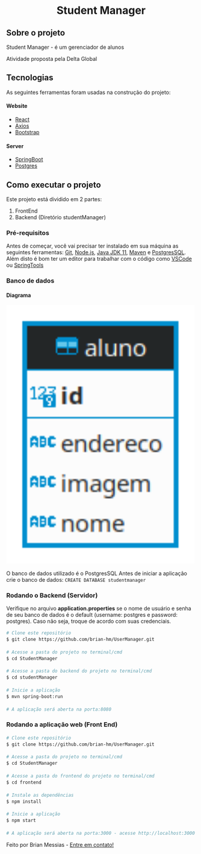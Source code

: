 <h1 align="center">
    Student Manager
</h1>


## Sobre o projeto
Student Manager - é um gerenciador de alunos

Atividade proposta pela Delta Global
## Tecnologias

As seguintes ferramentas foram usadas na construção do projeto:

#### **Website**

- [React][reactjs]
- [Axios][axios]
- [Bootstrap][bootstrap]

#### **Server**

  - [SpringBoot][spring]
  - [Postgres][postgres]

##  Como executar o projeto

Este projeto está dividido em 2 partes:
1. FrontEnd
2. Backend (Diretório studentManager)

### Pré-requisitos

Antes de começar, você vai precisar ter instalado em sua máquina as seguintes ferramentas:
[Git](https://git-scm.com), [Node.js][nodejs], [Java JDK 11][java-11], [Maven][maven] e [PostgresSQL][postgres].
Além disto é bom ter um editor para trabalhar com o código como [VSCode][vscode] ou [SpringTools][springtools]

###  Banco de dados
#### Diagrama
<img alt="diagrama" title="#diagrama" src="/assets/DiagramaER.png" width="500px" />

O banco de dados utilizado é o PostgresSQL
Antes de iniciar a aplicação crie o banco de dados: `CREATE DATABASE studentmanager`

###  Rodando o Backend (Servidor)
Verifique no arquivo **application.properties** se o nome de usuário e senha
de seu banco de dados é o default (username: postgres e password: postgres). Caso não seja, troque de acordo com suas credenciais.

```bash
# Clone este repositório
$ git clone https://github.com/brian-hm/UserManager.git

# Acesse a pasta do projeto no terminal/cmd
$ cd StudentManager

# Acesse a pasta do backend do projeto no terminal/cmd
$ cd studentManager

# Inicie a aplicação
$ mvn spring-boot:run

# A aplicação será aberta na porta:8080
```

###  Rodando a aplicação web (Front End)

```bash
# Clone este repositório
$ git clone https://github.com/brian-hm/UserManager.git

# Acesse a pasta do projeto no terminal/cmd
$ cd StudentManager

# Acesse a pasta do frontend do projeto no terminal/cmd
$ cd frontend

# Instale as dependências
$ npm install

# Inicie a aplicação
$ npm start

# A aplicação será aberta na porta:3000 - acesse http://localhost:3000
```




Feito por Brian Messias - [Entre em contato!](https://www.linkedin.com/in/brian-messias-9962051a5/)

[axios]: https://github.com/axios/axios
[bootstrap]: https://getbootstrap.com/
[spring]: https://spring.io/projects/spring-boot
[reactjs]: https://reactjs.org
[vscode]: https://code.visualstudio.com/
[postgres]: https://www.postgresql.org/
[maven]: https://maven.apache.org/download.cgi
[java-11]: https://openjdk.java.net/projects/jdk/11/
[nodejs]: https://nodejs.org/en/
[springtools]: https://spring.io/tools
